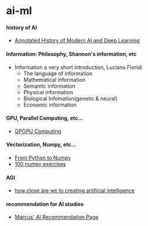 # ai-ml

#### history of AI
- [Annotated History of Modern AI and Deep Learning](https://arxiv.org/abs/2212.11279)

#### Information: Philosophy, Shannon's information, etc
- Information a very short introduction, Luciano Floridi
  - The language of information
  - Mathematical information
  - Semantic information
  - Physical information
  - Biological Infomation(genetic & neural)
  - Economic information

#### GPU, Parallel Computing, etc...
- [GPGPU Computing](https://arxiv.org/abs/1408.6923)

#### Vectorization, Numpy, etc...
- [From Python to Numpy](https://www.labri.fr/perso/nrougier/from-python-to-numpy/)<br/>
- [100 numpy exercises](https://github.com/rougier/numpy-100)

#### AGI
- [how close are we to creating artificial intelligence](https://aeon.co/essays/how-close-are-we-to-creating-artificial-intelligence)

#### recommendation for AI studies  
- [Marcus' AI Recommendation Page](http://www.hutter1.net/ai/introref.htm)
